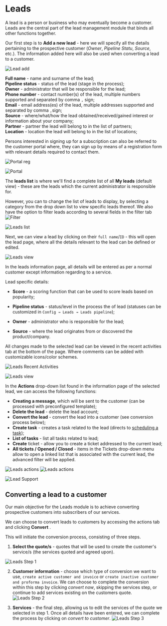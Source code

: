 Leads
=======
A lead is a person or business who may eventually become a customer. Leads are the central part of the lead management module that binds all other functions together.

Our first step is to **Add a new lead** - here we will specify all the details pertaining to the prospective customer (*Owner*, *Pipeline Statu*, *Source*, etc.). The information added here will also be used when converting a lead to a customer.

![Lead add](lead_add.png)

**Full name** - name and surname of the lead;<br>
**Pipeline status** - status of the lead (stage in the process);<br>
**Owner** - administrator that will be responsible for the lead;<br>
**Phone number** - contact number(s) of the lead, multiple numbers supported and separated by comma `,` sign;<br>
**Email** - email address(es) of the lead, multiple addresses supported and separated by comma `,`sign;<br>
**Source** - where/what/how the lead obtained/received/gained interest or information about your company;<br>
**Partner** - partner the lead will belong to in the list of partners;<br>
**Location** - location the lead will belong to in the list of locations;<br>

Persons interested in signing up for a subscription can also be referred to the customer portal where, they can sign up by means of a registration form with relevant details required to contact them.

![Portal reg](portal_registration.png)

![Portal](social_registration.png)

The **leads list** is where we'll find a complete list of all **My leads** (default view) - these are the leads which the current administrator is responsible for.

 However, you can to change the list of leads to display, by selecting a category from the drop down list to view specific leads thereof. We also have the option to filter leads according to several fields in the filter tab ![Filter](filter_icon.png)

![Leads list](leads_list.png)

Next, we can view a lead by clicking on their `full name`/`ID` - this will open the lead page, where all the details relevant to the lead can be defined or edited.

![Leads view](leads_view.png)

In the leads information page, all details will be entered as per a normal customer except information regarding to a service.

Lead specific details:

- **Score** - a scoring function that can be used to score leads based on popularity;

- **Pipeline status** - status/level in the process the of lead (statuses can be customized in `Config → Leads → Leads pipeline`);
- **Owner** - administrator who is responsible for the lead;
- **Source** - where the lead originates from or discovered the product/company.

 All changes made to the selected lead can be viewed in the recent activities tab at the bottom of the page. Where comments can be added with customizable icons/color schemes.

![Leads Recent Activities](lead_recent.png)

![Leads view](lead_comment.png)

In the **Actions** drop-down list found in the information page of the selected lead, we can access the following functions:
- **Creating a message**, which will be sent to the customer (can be processed with preconfigured template);
- **Delete the lead** - delete the lead account;
- **Convert the lead** - convert the lead into a customer (see conversion process below);
- **Create task** - creates a task related to the lead (directs to [scheduling a task](scheduling/scheduling.md));
- **List of tasks** - list all tasks related to lead;
- **Create** ticket - allow you to create a ticket addressed to the current lead;
- **All tickets / Opened / Closed** - items in the Tickets drop-down menu allow to open a linked list that is associated with the current lead, the advanced filter will be applied.

![Leads actions](lead_actions.png)   ![Leads actions](lead_tasks_actions.png)

![Lead Support](leads_support.png)

## Converting a lead to a customer

Our main objective for the Leads module is to achieve converting prospective customers into subscribers of our services.

We can choose to convert leads to customers by accessing the actions tab and clicking **Convert** .

This will initiate the conversion process, consisting of three steps.

1. **Select the quote/s** - quotes that will be used to create the customer's service/s (the services quoted and agreed upon).

![Leads Step 1](conversion_step1.png)

2. **Customer information** - choose which type of conversion we want to use, `create active customer and invoice` or `create inactive customer and proforma invoice`. We can choose to complete the conversion within this step by clicking *convert now*, skipping the services step, or continue to add services existing on the customers quote.
![Leads Step 2](conversion_step2.png)

3. **Services** - the final step, allowing us to edit the services of the quote we selected in step 1.
Once all details have been entered, we can complete the process by clicking on *convert to customer*.
![Leads Step 3](conversion_step3.png)
